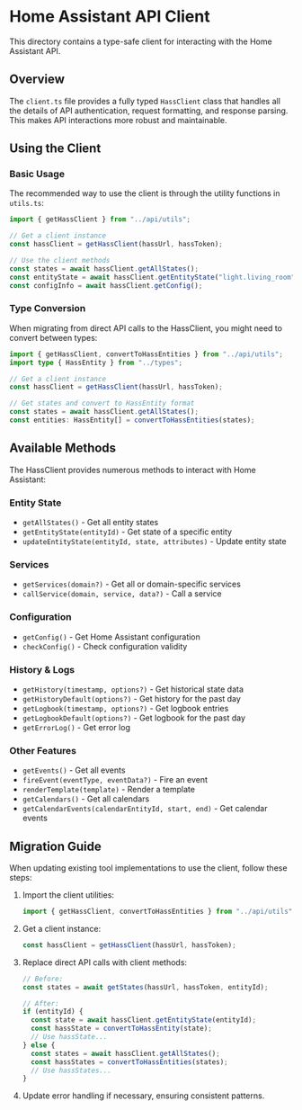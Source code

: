 # Home Assistant API Client

This directory contains a type-safe client for interacting with the Home Assistant API.

## Overview

The `client.ts` file provides a fully typed `HassClient` class that handles all the details of API authentication, request formatting, and response parsing. This makes API interactions more robust and maintainable.

## Using the Client

### Basic Usage

The recommended way to use the client is through the utility functions in `utils.ts`:

```typescript
import { getHassClient } from "../api/utils";

// Get a client instance
const hassClient = getHassClient(hassUrl, hassToken);

// Use the client methods
const states = await hassClient.getAllStates();
const entityState = await hassClient.getEntityState("light.living_room");
const configInfo = await hassClient.getConfig();
```

### Type Conversion

When migrating from direct API calls to the HassClient, you might need to convert between types:

```typescript
import { getHassClient, convertToHassEntities } from "../api/utils";
import type { HassEntity } from "../types";

// Get a client instance
const hassClient = getHassClient(hassUrl, hassToken);

// Get states and convert to HassEntity format
const states = await hassClient.getAllStates();
const entities: HassEntity[] = convertToHassEntities(states);
```

## Available Methods

The HassClient provides numerous methods to interact with Home Assistant:

### Entity State

- `getAllStates()` - Get all entity states
- `getEntityState(entityId)` - Get state of a specific entity
- `updateEntityState(entityId, state, attributes)` - Update entity state

### Services

- `getServices(domain?)` - Get all or domain-specific services
- `callService(domain, service, data?)` - Call a service

### Configuration

- `getConfig()` - Get Home Assistant configuration
- `checkConfig()` - Check configuration validity

### History & Logs

- `getHistory(timestamp, options?)` - Get historical state data
- `getHistoryDefault(options?)` - Get history for the past day
- `getLogbook(timestamp, options?)` - Get logbook entries
- `getLogbookDefault(options?)` - Get logbook for the past day
- `getErrorLog()` - Get error log

### Other Features

- `getEvents()` - Get all events
- `fireEvent(eventType, eventData?)` - Fire an event
- `renderTemplate(template)` - Render a template
- `getCalendars()` - Get all calendars
- `getCalendarEvents(calendarEntityId, start, end)` - Get calendar events

## Migration Guide

When updating existing tool implementations to use the client, follow these steps:

1. Import the client utilities:

   ```typescript
   import { getHassClient, convertToHassEntities } from "../api/utils";
   ```

2. Get a client instance:

   ```typescript
   const hassClient = getHassClient(hassUrl, hassToken);
   ```

3. Replace direct API calls with client methods:

   ```typescript
   // Before:
   const states = await getStates(hassUrl, hassToken, entityId);

   // After:
   if (entityId) {
     const state = await hassClient.getEntityState(entityId);
     const hassState = convertToHassEntity(state);
     // Use hassState...
   } else {
     const states = await hassClient.getAllStates();
     const hassStates = convertToHassEntities(states);
     // Use hassStates...
   }
   ```

4. Update error handling if necessary, ensuring consistent patterns.
